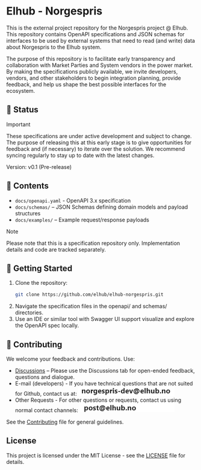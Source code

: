 # Elhub - Norgespris

This is the external project repository for the Norgespris project @ Elhub. This repository contains OpenAPI
specifications and JSON schemas for interfaces to be used by external systems that need to read (and write)
data about Norgespris to the Elhub system.

The purpose of this repository is to facilitate early transparency and collaboration with Market Parties and
System vendors in the power market. By making the specifications publicly available, we invite developers,
vendors, and other stakeholders to begin integration planning, provide feedback, and help us shape the best
possible interfaces for the ecosystem.

## 📌 Status

> [!IMPORTANT]
> These specifications are under active development and subject to change. The purpose of releasing this at this
> early stage is to give opportunities for feedback and (if necessary) to iterate over the solution. We recommend
> syncing regularly to stay up to date with the latest changes.

Version: v0.1 (Pre-release)

## 📘 Contents

- `docs/openapi.yaml` - OpenAPI 3.x specification
- `docs/schemas/` – JSON Schemas defining domain models and payload structures
- `docs/examples/` – Example request/response payloads

> [!NOTE]
> Please note that this is a specification repository only. Implementation details and code are tracked separately.

## 🚀 Getting Started

1. Clone the repository:
   ```bash
   git clone https://github.com/elhub/elhub-norgespris.git
   ```
2. Navigate the specification files in the openapi/ and schemas/ directories.
3. Use an IDE or similar tool with Swagger UI support visualize and explore the OpenAPI spec locally.

## 📢 Contributing

We welcome your feedback and contributions. Use:

* [Discussions](https://github.com/elhub/elhub-norgespris/discussions) – Please use the Discussions tab for open-ended feedback, questions and dialogue.
* E-mail (developers) - If you have technical questions that are not suited for Github, contact us at: ![Dev Email](/docs/assets/mail-norgespris.png)
* Other Requests - For other questions or requests, contact us using normal contact channels: ![Elhub Email](/docs/assets/mail-post.png)

See the
[Contributing](https://github.com/elhub/auth-grant-manager/blob/main/.github/CONTRIBUTING.md) file for general guidelines.

## License

This project is licensed under the MIT License - see the
[LICENSE](https://github.com/elhub/auth-grant-manager/blob/main/LICENSE) file for details.
